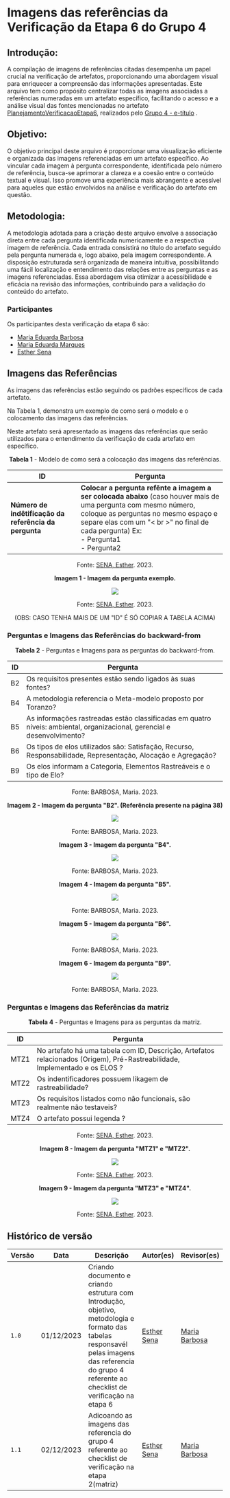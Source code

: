 # Imagens das referências da Verificação da Etapa 6 do Grupo 4

## Introdução:

A compilação de imagens de referências citadas desempenha um papel crucial na verificação de artefatos, proporcionando uma abordagem visual para enriquecer a compreensão das informações apresentadas. Este arquivo tem como propósito centralizar todas as imagens associadas a referências numeradas em um artefato específico, facilitando o acesso e a análise visual das fontes mencionadas no artefato [PlanejamentoVerificacaoEtapa6](https://github.com/Requisitos-de-Software/2023.2-e-Titulo/blob/main/docs/verificacao/verificacaoGrupo4/etapa6/PlanejamentoVerificacaoEtapa6.md), realizados pelo [Grupo 4 - e-título](https://github.com/Requisitos-de-Software/2023.2-e-Titulo) .

## Objetivo:

O objetivo principal deste arquivo é proporcionar uma visualização eficiente e organizada das imagens referenciadas em um artefato específico. Ao vincular cada imagem à pergunta correspondente, identificada pelo número de referência, busca-se aprimorar a clareza e a coesão entre o conteúdo textual e visual. Isso promove uma experiência mais abrangente e acessível para aqueles que estão envolvidos na análise e verificação do artefato em questão.

## Metodologia:

A metodologia adotada para a criação deste arquivo envolve a associação direta entre cada pergunta identificada numericamente e a respectiva imagem de referência. Cada entrada consistirá no título do artefato seguido pela pergunta numerada e, logo abaixo, pela imagem correspondente. A disposição estruturada será organizada de maneira intuitiva, possibilitando uma fácil localização e entendimento das relações entre as perguntas e as imagens referenciadas. Essa abordagem visa otimizar a acessibilidade e eficácia na revisão das informações, contribuindo para a validação do conteúdo do artefato.

### Participantes

Os participantes desta verificação da etapa 6 são:

- [Maria Eduarda Barbosa](https://github.com/Madu01)
- [Maria Eduarda Marques](https://github.com/EduardaSMarques) 
- [Esther Sena](https://github.com/esmsena)

## Imagens das Referências

As imagens das referências estão seguindo os padrões específicos de cada artefato.

Na Tabela 1, demonstra um exemplo de como será o modelo e o colocamento das imagens das referências.

Neste artefato será apresentado as imagens das referências que serão utilizados para o entendimento da verificação de cada artefato em específico.

<center>

**Tabela 1** - Modelo de como será a colocação  das imagens das referências.

| ID | Pergunta | 
| ---| -------- |
| **Número de indêtificação da referência da pergunta**  | **Colocar a pergunta refênte a imagem a ser colocada abaixo** (caso houver mais de uma pergunta com mesmo número, coloque as perguntas no mesmo espaço e separe elas com um "< br >" no final de cada pergunta) Ex: <br> - Pergunta1 <br> - Pergunta2 <br> |

Fonte: [SENA, Esther](https://github.com/esmsena). 2023.

**Imagem 1 - Imagem da pergunta exemplo.**

<td><img src=../imgs/referencias.avif></td> 

Fonte: [SENA, Esther](https://github.com/esmsena). 2023.

(OBS: CASO TENHA MAIS DE UM "ID" É SÓ COPIAR A TABELA ACIMA)


</center>


### Perguntas e Imagens das Referências do backward-from
<center>

**Tabela 2** - Perguntas e Imagens para as perguntas do backward-from.

| ID | Pergunta | 
| ---| -------- |
| B2 | Os requisitos presentes estão sendo ligados às suas fontes? |
| B4 | A metodologia referencia o Meta-modelo proposto por Toranzo? |
| B5 | As informações rastreadas estão classificadas em quatro níveis: ambiental, organizacional, gerencial e desenvolvimento? |
| B6 |  Os tipos de elos utilizados são: Satisfação, Recurso, Responsabilidade, Representação, Alocação e Agregação? |
| B9 |  Os elos informam a Categoria, Elementos Rastreáveis e o tipo de Elo? |

Fonte: BARBOSA, Maria. 2023.

**Imagem 2 - Imagem da pergunta "B2". (Referência presente na página 38)**

<td><img src=../imgs/backwardRef1.png></td> 

Fonte: BARBOSA, Maria. 2023.

**Imagem 3 - Imagem da pergunta "B4".**

<td><img src=../imgs/backwardRef2.png></td> 

Fonte: BARBOSA, Maria. 2023.

**Imagem 4 - Imagem da pergunta "B5".** 

<td><img src=../imgs/backwardRef3.png></td> 

Fonte: BARBOSA, Maria. 2023.

**Imagem 5 - Imagem da pergunta "B6".** 

<td><img src=../imgs/backwardRef4.png></td> 

Fonte: BARBOSA, Maria. 2023.

**Imagem 6 - Imagem da pergunta "B9".** 

<td><img src=../imgs/backwardRef5.png></td> 

Fonte: BARBOSA, Maria. 2023.

</center>

<!--
### Perguntas e Imagens das Referências do forward-from
<center>

**Tabela 3** - Perguntas e Imagens para as perguntas do forward-from.
| ID | Pergunta | 
| ---| -------- |
| [X]  | (PERGUNTA(S) |

Fonte: SOBRENOME, nome. 2023.

**Imagem 7 - Imagem da pergunta "ID".**

<td><img src=./imgs/-></td> 

Fonte: SOBRENOME, nome. 2023.

(OBS: CASO TENHA MAIS DE UM "ID" É SÓ COPIAR A TABELA ACIMA)

-->

</center>

### Perguntas e Imagens das Referências da matriz

<center>
  
**Tabela 4** - Perguntas e Imagens para as perguntas da matriz.

| ID | Pergunta | 
| ---| -------- |
| MTZ1 | No artefato há uma tabela com ID, Descrição,	Artefatos relacionados (Origem), Pré-Rastreabilidade,	Implementado e os ELOS ? |  |   |
| MTZ2 | Os indentificadores possuem likagem de rastreabilidade? |  ||
| MTZ3 | Os requisitos listados como não funcionais, são realmente não testaveis?   |  |   |
| MTZ4 | O artefato possui legenda ? |  |  |

Fonte: [SENA, Esther](https://github.com/esmsena). 2023.

**Imagem 8 - Imagem da pergunta "MTZ1" e "MTZ2".**

<td><img src=../imgs/1Matriz.png></td> 

Fonte: [SENA, Esther](https://github.com/esmsena). 2023.

**Imagem 9 - Imagem da pergunta "MTZ3" e "MTZ4".** 

<td><img src=../imgs/2Matriz.png></td> 

Fonte: [SENA, Esther](https://github.com/esmsena). 2023.

</center>


## Histórico de versão 

| Versão | Data       | Descrição   | Autor(es)   | Revisor(es) |
| ------ | ---------- | ----------- | ------------ | ---------- |
| `1.0`  | 01/12/2023 | Criando documento e criando estrutura com Introdução, objetivo, metodologia e formato das tabelas responsavél pelas imagens das referencia do grupo 4 referente ao checklist de verificação na etapa 6| [Esther Sena](https://github.com/esmsena)  |  [Maria Barbosa](https://github.com/Madu01)  |
| `1.1`  | 02/12/2023 | Adicoando as imagens das referencia do grupo 4 referente ao checklist de verificação na etapa 2(matriz)| [Esther Sena](https://github.com/esmsena)  |  [Maria Barbosa](https://github.com/Madu01)  |
